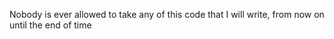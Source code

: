 Nobody is ever allowed to take any of this code that I will write, from now on until the end of time

